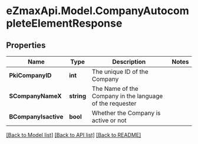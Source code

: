 
# eZmaxApi.Model.CompanyAutocompleteElementResponse

## Properties

Name | Type | Description | Notes
------------ | ------------- | ------------- | -------------
**PkiCompanyID** | **int** | The unique ID of the Company | 
**SCompanyNameX** | **string** | The Name of the Company in the language of the requester | 
**BCompanyIsactive** | **bool** | Whether the Company is active or not | 

[[Back to Model list]](../README.md#documentation-for-models)
[[Back to API list]](../README.md#documentation-for-api-endpoints)
[[Back to README]](../README.md)

